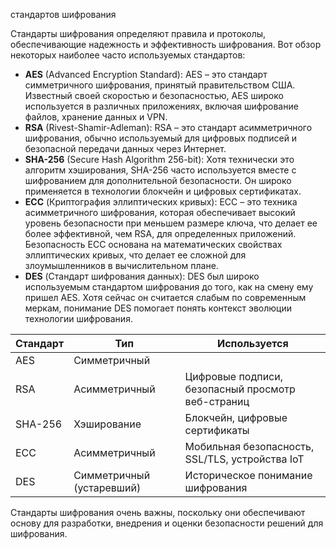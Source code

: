 стандартов шифрования

Стандарты шифрования определяют правила и протоколы, обеспечивающие надежность и эффективность шифрования. Вот обзор некоторых наиболее часто используемых стандартов:

- **AES** (Advanced Encryption Standard): AES – это стандарт симметричного шифрования, принятый правительством США. Известный
своей скоростью и безопасностью, AES широко используется в различных приложениях, включая шифрование файлов, хранение данных и VPN.
- **RSA** (Rivest-Shamir-Adleman): RSA – это стандарт асимметричного шифрования, обычно используемый для цифровых подписей и
безопасной передачи данных через Интернет.
- **SHA-256** (Secure Hash Algorithm 256-bit): Хотя технически это алгоритм хэширования, SHA-256 часто используется вместе с шифрованием
для дополнительной безопасности. Он широко применяется в технологии блокчейн и цифровых сертификатах.
- **ECC** (Криптография эллиптических кривых): ECC – это техника асимметричного шифрования, которая обеспечивает высокий уровень
безопасности при меньшем размере ключа, что делает ее более эффективной, чем RSA, для определенных приложений. Безопасность ECC основана
на математических свойствах эллиптических кривых, что делает ее сложной для злоумышленников в вычислительном плане.
- **DES** (Стандарт шифрования данных): DES был широко используемым стандартом шифрования до того, как на смену ему пришел AES.
Хотя сейчас он считается слабым по современным меркам, понимание DES помогает понять контекст эволюции технологии шифрования.

Стандарт | Тип	| Используется
--- | --- | ---
AES	| Симметричный |	
RSA	| Асимметричный	| Цифровые подписи, безопасный просмотр веб-страниц
SHA-256	| Хэширование	| Блокчейн, цифровые сертификаты
ECC	| Асимметричный	| Мобильная безопасность, SSL/TLS, устройства IoT
DES	| Симметричный (устаревший)	| Историческое понимание шифрования

Стандарты шифрования очень важны, поскольку они обеспечивают основу для разработки, внедрения и оценки безопасности решений для шифрования.


